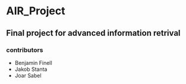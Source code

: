 # AIR_Project

## Final project for advanced information retrival 




### contributors
  - Benjamin Finell
  - Jakob Stanta
  - Joar Sabel
    
